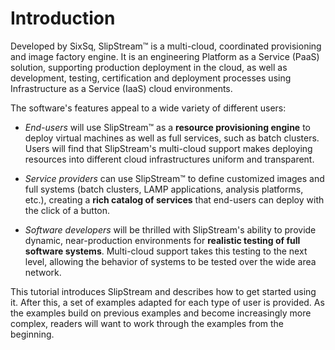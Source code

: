 # Introduction

Developed by SixSq, SlipStream™ is a multi-cloud, coordinated
provisioning and image factory engine. It is an engineering Platform
as a Service (PaaS) solution, supporting production deployment in the
cloud, as well as development, testing, certification and deployment
processes using Infrastructure as a Service (IaaS) cloud environments.

The software's features appeal to a wide variety of different users:

* _End-users_ will use SlipStream™ as a **resource provisioning
engine** to deploy virtual machines as well as full services, such as
batch clusters.  Users will find that SlipStream's multi-cloud support
makes deploying resources into different cloud infrastructures uniform
and transparent.

* _Service providers_ can use SlipStream™ to define customized images
and full systems (batch clusters, LAMP applications, analysis
platforms, etc.), creating a **rich catalog of services** that
end-users can deploy with the click of a button.

* _Software developers_ will be thrilled with SlipStream's ability to
provide dynamic, near-production environments for **realistic testing
of full software systems**.  Multi-cloud support takes this testing to
the next level, allowing the behavior of systems to be tested over the
wide area network.

This tutorial introduces SlipStream and describes how to get started
using it.  After this, a set of examples adapted for each type of user
is provided.  As the examples build on previous examples and become
increasingly more complex, readers will want to work through the
examples from the beginning.
